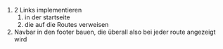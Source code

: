 1. 2 Links implementieren
   1. in der startseite
   1. die auf die Routes verweisen
2. Navbar in den footer bauen, die überall also bei jeder route angezeigt wird
